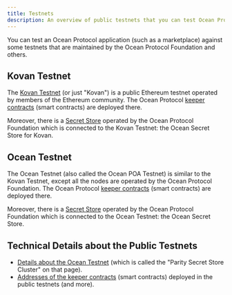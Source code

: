 ```yaml
---
title: Testnets
description: An overview of public testnets that you can test Ocean Protocol applications against.
---
```


You can test an Ocean Protocol application (such as a marketplace) against some testnets that are maintained by the Ocean Protocol Foundation and others.

## Kovan Testnet

The [Kovan Testnet](https://github.com/kovan-testnet/proposal) (or just "Kovan") is a public Ethereum testnet operated by members of the Ethereum community. The Ocean Protocol [keeper contracts](https://github.com/oceanprotocol/keeper-contracts) (smart contracts) are deployed there.

Moreover, there is a [Secret Store](/concepts/components/#secret-store) operated by the Ocean Protocol Foundation which is connected to the Kovan Testnet: the Ocean Secret Store for Kovan.

## Ocean Testnet

The Ocean Testnet (also called the Ocean POA Testnet) is similar to the Kovan Testnet, except all the nodes are operated by the Ocean Protocol Foundation. The Ocean Protocol [keeper contracts](https://github.com/oceanprotocol/keeper-contracts) (smart contracts) are deployed there.

Moreover, there is a [Secret Store](/concepts/components/#secret-store) operated by the Ocean Protocol Foundation which is connected to the Ocean Testnet: the Ocean Secret Store.

## Technical Details about the Public Testnets

- [Details about the Ocean Testnet](https://github.com/oceanprotocol/dev-ocean/blob/master/doc/devops/secret-store-cluster.md) (which is called the "Parity Secret Store Cluster" on that page).
- [Addresses of the keeper contracts](https://github.com/oceanprotocol/keeper-contracts#testnet-deployment) (smart contracts) deployed in the public testnets (and more).
